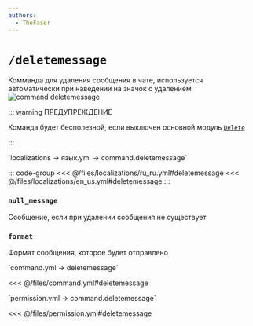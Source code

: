 ```yaml
---
authors:
  - TheFaser
---
```


# `/deletemessage`

Комманда для удаления сообщения в чате, используется автоматически при наведении на значок с удалением
![command deletemessage](/commanddeletemessage.png)

::: warning ПРЕДУПРЕЖДЕНИЕ

Команда будет бесполезной, если выключен основной модуль [`Delete`](/docs/message/format/moderation/delete/)

:::

[//]: # (localization)
<!--@include: @/parts/words.md#localization--> 
<!--@include: @/parts/words.md#path--> `localizations → язык.yml → command.deletemessage`

<!--@include: @/parts/words.md#default--> 

::: code-group
<<< @/files/localizations/ru_ru.yml#deletemessage
<<< @/files/localizations/en_us.yml#deletemessage
:::

### `null_message`

Сообщение, если при удалении сообщения не существует

### `format`

Формат сообщения, которое будет отправлено

[//]: # (command.yml)
<!--@include: @/parts/words.md#setting-->
<!--@include: @/parts/words.md#path--> `command.yml → deletemessage`

<!--@include: @/parts/words.md#default-->
<<< @/files/command.yml#deletemessage

<!--@include: @/parts/enable.md-->
<!--@include: @/parts/aliases.md-->
<!--@include: @/parts/destination.md-->
<!--@include: @/parts/cooldown.md-->
<!--@include: @/parts/sound.md-->

[//]: # (permission.yml)
<!--@include: @/parts/words.md#permission-->
<!--@include: @/parts/words.md#path--> `permission.yml → command.deletemessage`

<!--@include: @/parts/words.md#default-->
<<< @/files/permission.yml#deletemessage

<!--@include: @/parts/permission/permissionTier3.md-->
<!--@include: @/parts/permission/cooldown.md-->
<!--@include: @/parts/permission/sound.md-->
